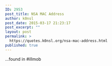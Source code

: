 ```yaml
---
ID: 2953
post_title: NSA MAC Address
author: k0nsl
post_date: 2015-03-17 21:23:17
post_excerpt: ""
layout: post
permalink: >
  https://quotes.k0nsl.org/nsa-mac-address.html
published: true
---
```

...found in #illmob <img class='wpml_ico' alt='' src='http://quotes.k0nsl.org/wp-content/plugins/wp-monalisa/icons/wpml_yes.gif' />